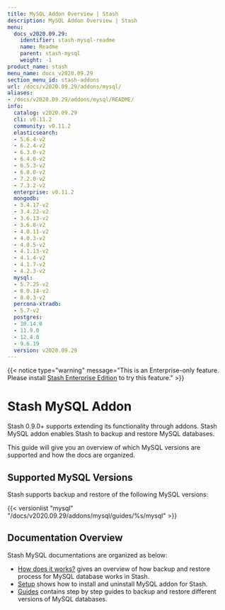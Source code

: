 ```yaml
---
title: MySQL Addon Overview | Stash
description: MySQL Addon Overview | Stash
menu:
  docs_v2020.09.29:
    identifier: stash-mysql-readme
    name: Readme
    parent: stash-mysql
    weight: -1
product_name: stash
menu_name: docs_v2020.09.29
section_menu_id: stash-addons
url: /docs/v2020.09.29/addons/mysql/
aliases:
- /docs/v2020.09.29/addons/mysql/README/
info:
  catalog: v2020.09.29
  cli: v0.11.2
  community: v0.11.2
  elasticsearch:
  - 5.6.4-v2
  - 6.2.4-v2
  - 6.3.0-v2
  - 6.4.0-v2
  - 6.5.3-v2
  - 6.8.0-v2
  - 7.2.0-v2
  - 7.3.2-v2
  enterprise: v0.11.2
  mongodb:
  - 3.4.17-v2
  - 3.4.22-v2
  - 3.6.13-v2
  - 3.6.8-v2
  - 4.0.11-v2
  - 4.0.3-v2
  - 4.0.5-v2
  - 4.1.13-v2
  - 4.1.4-v2
  - 4.1.7-v2
  - 4.2.3-v2
  mysql:
  - 5.7.25-v2
  - 8.0.14-v2
  - 8.0.3-v2
  percona-xtradb:
  - 5.7-v2
  postgres:
  - 10.14.0
  - 11.9.0
  - 12.4.0
  - 9.6.19
  version: v2020.09.29
---
```


{{< notice type="warning" message="This is an Enterprise-only feature. Please install [Stash Enterprise Edition](/docs/v2020.09.29/setup/install/enterprise) to try this feature." >}}

# Stash MySQL Addon

Stash 0.9.0+ supports extending its functionality through addons. Stash MySQL addon enables Stash to backup and restore MySQL databases.

This guide will give you an overview of which MySQL versions are supported and how the docs are organized.

## Supported MySQL Versions

Stash supports backup and restore of the following MySQL versions:

{{< versionlist "mysql" "/docs/v2020.09.29/addons/mysql/guides/%s/mysql" >}}

## Documentation Overview

Stash MySQL documentations are organized as below:

- [How does it works?](/docs/v2020.09.29/addons/mysql/overview) gives an overview of how backup and restore process for MySQL database works in Stash.
- [Setup](/docs/v2020.09.29/addons/mysql/setup/install) shows how to install and uninstall MySQL addon for Stash.
- [Guides](/docs/v2020.09.29/addons/mysql/guides/8.0.14/mysql) contains step by step guides to backup and restore different versions of MySQL databases.
